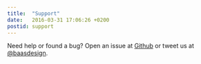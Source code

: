 ```yaml
---
title:  "Support"
date:   2016-03-31 17:06:26 +0200
postid: support
---
```


Need help or found a bug? Open an issue at [Github](http://github.com/getpavilion/pavilion) or tweet us at [@baasdesign](http://twitter.com/baasdesign).
